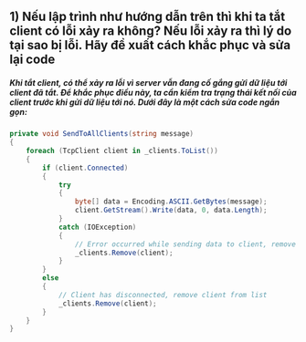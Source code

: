 <h2>1) Nếu lập trình như hướng dẫn trên thì khi ta tắt client có lỗi xảy ra không? Nếu lỗi xảy ra
thì lý do tại sao bị lỗi. Hãy đề xuất cách khắc phục và sửa lại code</h2>

<h5>Khi tắt client, có thể xảy ra lỗi vì server vẫn đang cố gắng gửi dữ liệu tới client đã tắt. Để khắc phục điều này, ta cần kiểm tra trạng thái kết nối của client trước khi gửi dữ liệu tới nó. Dưới đây là một cách sửa code ngắn gọn:
</h5>

```csharp
private void SendToAllClients(string message)
{
    foreach (TcpClient client in _clients.ToList())
    {
        if (client.Connected)
        {
            try
            {
                byte[] data = Encoding.ASCII.GetBytes(message);
                client.GetStream().Write(data, 0, data.Length);
            }
            catch (IOException)
            {
                // Error occurred while sending data to client, remove client from list
                _clients.Remove(client);
            }
        }
        else
        {
            // Client has disconnected, remove client from list
            _clients.Remove(client);
        }
    }
}

